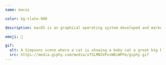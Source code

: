 ```yaml
---
name: macos

color: bg-slate-900

description: macOS is an graphical operating system developed and marketed by Apple Inc.

emoji: 🍎

gif:
  alt: A Simpsons scene where a cat is showing a baby cat a great big ball of yarn.
  src: https://media.giphy.com/media/xT5LMN3VPxsWBiWPFm/giphy.gif
---
```

